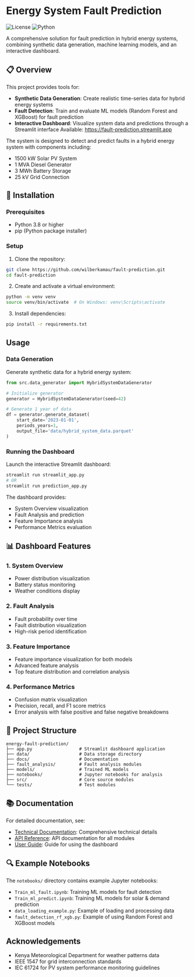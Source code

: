 # Energy System Fault Prediction

![License](https://img.shields.io/badge/license-MIT-blue.svg)
![Python](https://img.shields.io/badge/python-3.8%2B-blue)

A comprehensive solution for fault prediction in hybrid energy systems, combining synthetic data generation, machine learning models, and an interactive dashboard.

## 📋 Overview

This project provides tools for:

- **Synthetic Data Generation**: Create realistic time-series data for hybrid energy systems
- **Fault Detection**: Train and evaluate ML models (Random Forest and XGBoost) for fault prediction
- **Interactive Dashboard**: Visualize system data and predictions through a Streamlit interface
  Available: https://fault-prediction.streamlit.app

The system is designed to detect and predict faults in a hybrid energy system with components including:
- 1500 kW Solar PV System
- 1 MVA Diesel Generator
- 3 MWh Battery Storage
- 25 kV Grid Connection

## 🔧 Installation

### Prerequisites

- Python 3.8 or higher
- pip (Python package installer)

### Setup

1. Clone the repository:
```bash
git clone https://github.com/wilberkamau/fault-prediction.git
cd fault-prediction
```

2. Create and activate a virtual environment:
```bash
python -m venv venv
source venv/bin/activate  # On Windows: venv\Scripts\activate
```

3. Install dependencies:
```bash
pip install -r requirements.txt
```

## Usage

### Data Generation

Generate synthetic data for a hybrid energy system:

```python
from src.data_generator import HybridSystemDataGenerator

# Initialize generator
generator = HybridSystemDataGenerator(seed=42)

# Generate 1 year of data
df = generator.generate_dataset(
    start_date='2023-01-01',
    periods_years=1,
    output_file='data/hybrid_system_data.parquet'
)
```

### Running the Dashboard

Launch the interactive Streamlit dashboard:

```bash
streamlit run streamlit_app.py
# OR
streamlit run prediction_app.py
```

The dashboard provides:
- System Overview visualization
- Fault Analysis and prediction
- Feature Importance analysis
- Performance Metrics evaluation

## 📊 Dashboard Features

### 1. System Overview
- Power distribution visualization
- Battery status monitoring
- Weather conditions display

### 2. Fault Analysis
- Fault probability over time
- Fault distribution visualization
- High-risk period identification

### 3. Feature Importance
- Feature importance visualization for both models
- Advanced feature analysis
- Top feature distribution and correlation analysis

### 4. Performance Metrics
- Confusion matrix visualization
- Precision, recall, and F1 score metrics
- Error analysis with false positive and false negative breakdowns

## 📁 Project Structure

```
energy-fault-prediction/
├── app.py                  # Streamlit dashboard application
├── data/                   # Data storage directory
├── docs/                   # Documentation
├── fault_analysis/         # Fault analysis modules
├── models/                 # Trained ML models
├── notebooks/              # Jupyter notebooks for analysis
├── src/                    # Core source modules
└── tests/                  # Test modules
```

## 📚 Documentation

For detailed documentation, see:
- [Technical Documentation](docs/technical_documentation.md): Comprehensive technical details
- [API Reference](docs/api_reference.md): API documentation for all modules
- [User Guide](docs/user_guide.md): Guide for using the dashboard

## 🔍 Example Notebooks

The `notebooks/` directory contains example Jupyter notebooks:
- `Train_ml_fault.ipynb`: Training ML models for fault detection
- `Train_ml_predict.ipynb`: Training ML models for solar & demand prediction
- `data_loading_example.py`: Example of loading and processing data
- `fault_detection_rf_xgb.py`: Example of using Random Forest and XGBoost models


## Acknowledgements

- Kenya Meteorological Department for weather patterns data
- IEEE 1547 for grid interconnection standards
- IEC 61724 for PV system performance monitoring guidelines
